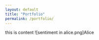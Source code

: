```yaml
---
layout: default
title: "Portfolio"
permalink: /portfolio/
---
```


this is content
![sentiment in alice.png]Alice
